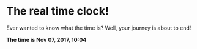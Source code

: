 # The real time clock!

Ever wanted to know what the time is? Well, your journey is about to end!

**The time is Nov 07, 2017, 10:04**